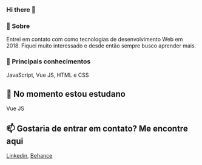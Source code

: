 ### Hi there 👋

### 💬 Sobre
Entrei em contato com como tecnologias de desenvolvimento Web em 2018. Fiquei muito interessado e desde então sempre busco aprender mais.


### 👯 Principais conhecimentos
JavaScript, Vue JS, HTML e CSS

## 🌱 No momento estou estudano
Vue JS

## 📫 Gostaria de entrar em contato? Me encontre aqui
[Linkedin](https://www.linkedin.com/in/marco-antonioio/), [Behance](https://www.behance.net/MarcoIO)

<!--
**MaapTom/MaapTom** is a ✨ _special_ ✨ repository because its `README.md` (this file) appears on your GitHub profile.

Here are some ideas to get you started:

- 🔭 I’m currently working on ...
- 🌱 I’m currently learning ...
- 👯 I’m looking to collaborate on ...
- 🤔 I’m looking for help with ...
- 💬 Ask me about ...
- 📫 How to reach me: ...
- 😄 Pronouns: ...
- ⚡ Fun fact: ...
-->

